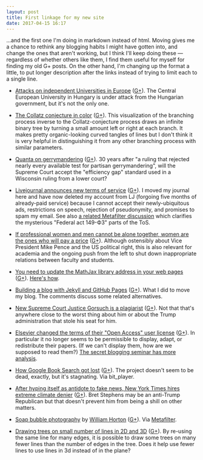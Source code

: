 ```yaml
---
layout: post
title: First linkage for my new site
date: 2017-04-15 16:17
---
```

...and the first one I'm doing in markdown instead of html. Moving gives me a chance to rethink any blogging habits I might have gotten into, and change the ones that aren't working, but I think I'll keep doing these — regardless of whether others like them, I find them useful for myself for finding my old G+ posts. On the other hand, I'm changing up the format a little, to put longer description after the links instead of trying to limit each to a single line.

* [Attacks on independent Universities in Europe](https://www.insidehighered.com/blogs/world-view/attack-independent-universities) ([G+](https://plus.google.com/100003628603413742554/posts/QD9htP9fbgA)). The Central European University in Hungary is under attack from the Hungarian government, but it's not the only one.

* [The Collatz conjecture in color](https://plus.google.com/+LuisGuzmanJr/posts/cNdYGCm8Ric) ([G+](https://plus.google.com/100003628603413742554/posts/ad5A1bKV6Sp)). This visualization of the branching process inverse to the Collatz-conjecture process draws an infinite binary tree by turning a small amount left or right at each branch. It makes pretty organic-looking curved tangles of lines but I don't think it is very helpful in distinguishing it from any other branching process with similar parameters.

* [Quanta on gerrymandering](https://www.quantamagazine.org/20170404-gerrymandering-math-standard/) ([G+](https://plus.google.com/100003628603413742554/posts/EoY63gMG3cn)). 30 years after "a ruling that rejected nearly every available test for partisan gerrymandering", will the Supreme Court accept the "efficiency gap" standard used in a Wisconsin ruling from a lower court?

* [Livejournal announces new terms of service](http://news.livejournal.com/151767.html) ([G+](https://plus.google.com/100003628603413742554/posts/6o4yfaepsTe)). I moved my journal here and have now deleted my account from LJ (forgoing five months of already-paid service) because I cannot accept their newly-ubiquitous ads, restrictions on speech, rejection of pseudonymity, and promises to spam my email. See also [a related Metafilter discussion](http://www.metafilter.com/166250/LiveJournal-now-bans-political-talk-LGBT-talk) which clarifies the mysterious "Federal act 149-ФЗ" parts of the ToS.

* [If professional women and men cannot be alone together, women are the ones who will pay a price](http://www.latimes.com/local/abcarian/la-me-abcarian-pence-marriage-20170405-story.html) ([G+](https://plus.google.com/100003628603413742554/posts/U5k4HhFkx1o)). Although ostensibly about Vice President Mike Pence and the US political right, this is also relevant for academia and the ongoing push from the left to shut down inappropriate relations between faculty and students.

* [You need to update the MathJax library address in your web pages](https://www.mathjax.org/cdn-shutting-down/) ([G+](https://plus.google.com/100003628603413742554/posts/NFbUtWmp4ba)). [Here's how](http://unix.stackexchange.com/questions/112023/how-can-i-replace-a-string-in-a-files).

* [Building a blog with Jekyll and GitHub Pages](https://www.smashingmagazine.com/2014/08/build-blog-jekyll-github-pages/) ([G+](https://plus.google.com/100003628603413742554/posts/dEUHR5WwLsz)). What I did to move my blog. The comments discuss some related alternatives.

* [New Supreme Court Justice Gorsuch is a plagiarist](http://retractionwatch.com/2017/04/05/supreme-court-nominee-gorsuch-lifted-earlier-works-scholarly-papers-report/) ([G+](https://plus.google.com/100003628603413742554/posts/Kp5zLiCjRWb)). Not that that's anywhere close to the worst thing about him or about the Trump administration that stole his seat for him.

* [Elsevier changed the terms of their "Open Access" user license](https://plus.google.com/+DavidRoberts/posts/R5XDjVpb6qc) ([G+](https://plus.google.com/100003628603413742554/posts/FnK4qpAG5M3)). 
In particular it no longer seems to be permissible to display, adapt, or redistribute their papers. (If we can't display them, how are we supposed to read them?) [The secret blogging seminar has more analysis](https://sbseminar.wordpress.com/2017/04/09/and-elsevier-taketh-away/).

* [How Google Book Search got lost](https://backchannel.com/how-google-book-search-got-lost-c2d2cf77121d) ([G+](https://plus.google.com/100003628603413742554/posts/g4AUUHw7Xzc)). The project doesn't seem to be dead, exactly, but it's stagnating. Via bit_player.

* [After hyping itself as antidote to fake news, New York Times hires extreme climate denier](https://thinkprogress.org/new-york-times-hires-extreme-climate-denier-after-hyping-itself-as-antidote-to-fake-news-441826c4071d) ([G+](https://plus.google.com/100003628603413742554/posts/QioGH2Hrtgs)). Bret Stephens‎ may be an anti-Trump Republican but that doesn't prevent him from being a shill on other matters.

* [Soap bubble photography](http://dangerousminds.net/comments/soap_bubbles_become_psychedelic_works_of_art) by [William Horton](http://williamhortonphotography.com/) ([G+](https://plus.google.com/100003628603413742554/posts/jCgmt3147jC)). Via [Metafilter](http://www.metafilter.com/166297/Thin-line-between-heaven-and-here).

* [Drawing trees on small number of lines in 2D and 3D](https://mathoverflow.net/q/263667/440) ([G+](https://plus.google.com/100003628603413742554/posts/SXYxF2rwi2k)). By re-using the same line for many edges, it is possible to draw some trees on many fewer lines than the number of edges in the tree. Does it help use fewer lines to use lines in 3d instead of in the plane?
